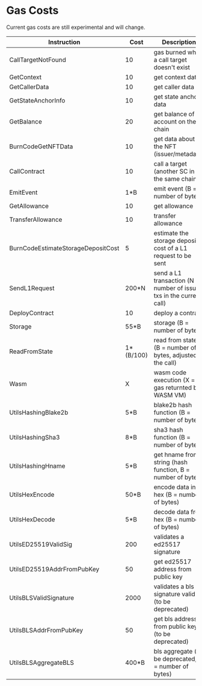 # Gas Costs

Current gas costs are still experimental and will change.

| Instruction                        | Cost      | Description                                                          |
| ---------------------------------- | --------- | -------------------------------------------------------------------- |
| CallTargetNotFound                 | 10        | gas burned when a call target doesn't exist                          |
| GetContext                         | 10        | get context data                                                     |
| GetCallerData                      | 10        | get caller data                                                      |
| GetStateAnchorInfo                 | 10        | get state anchor data                                                |
| GetBalance                         | 20        | get balance of account on the chain                                  |
| BurnCodeGetNFTData                 | 10        | get data about the NFT (issuer/metadata)                             |
| CallContract                       | 10        | call a target (another SC in the same chain)                         |
| EmitEvent                          | 1*B       | emit event (B = number of bytes)                                     |
| GetAllowance                       | 10        | get allowance                                                        |
| TransferAllowance                  | 10        | transfer allowance                                                   |
| BurnCodeEstimateStorageDepositCost | 5         | estimate the storage deposit cost of a L1 request to be sent         |
| SendL1Request                      | 200*N     | send a L1 transaction (N = number of issued txs in the current call) |
| DeployContract                     | 10        | deploy a contract                                                    |
| Storage                            | 55*B      | storage (B = number of bytes)                                        |
| ReadFromState                      | 1*(B/100) | read from state (B = number of bytes, adjusted in the call)          |
| Wasm                               | X         | wasm code execution (X = gas returnted by WASM VM)                   |
| UtilsHashingBlake2b                | 5*B       | blake2b hash function (B = number of bytes)                          |
| UtilsHashingSha3                   | 8*B       | sha3 hash function (B = number of bytes)                             |
| UtilsHashingHname                  | 5*B       | get hname from string (hash function, B = number of bytes)           |
| UtilsHexEncode                     | 50*B      | encode data into hex (B = number of bytes)                           |
| UtilsHexDecode                     | 5*B       | decode data from hex (B = number of bytes)                           |
| UtilsED25519ValidSig               | 200       | validates a ed25517 signature                                        |
| UtilsED25519AddrFromPubKey         | 50        | get ed25517 address from public key                                  |
| UtilsBLSValidSignature             | 2000      | validates a bls signature valid (to be deprecated)                   |
| UtilsBLSAddrFromPubKey             | 50        | get bls address from public key (to be deprecated)                   |
| UtilsBLSAggregateBLS               | 400*B     | bls aggregate (to be deprecated, B = number of bytes)                |

